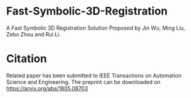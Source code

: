 # Fast-Symbolic-3D-Registration
A Fast Symbolic 3D Registration Solution Proposed by Jin Wu, Ming Liu, Zebo Zhou and Rui Li.

# Citation
Related paper has been submitted to IEEE Transactions on Automation Science and Engineering. The preprint can be downloaded on https://arxiv.org/abs/1805.08703
